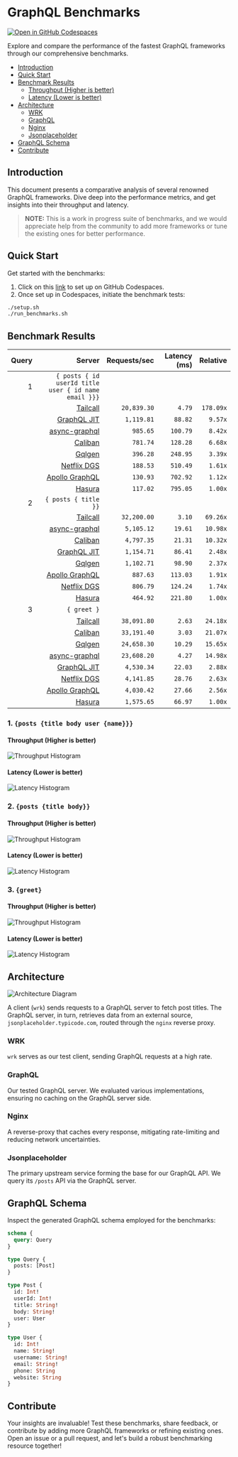 # GraphQL Benchmarks <!-- omit from toc -->

[![Open in GitHub Codespaces](https://github.com/codespaces/badge.svg)](https://codespaces.new/tailcallhq/graphql-benchmarks)

Explore and compare the performance of the fastest GraphQL frameworks through our comprehensive benchmarks.

- [Introduction](#introduction)
- [Quick Start](#quick-start)
- [Benchmark Results](#benchmark-results)
  - [Throughput (Higher is better)](#throughput-higher-is-better)
  - [Latency (Lower is better)](#latency-lower-is-better)
- [Architecture](#architecture)
  - [WRK](#wrk)
  - [GraphQL](#graphql)
  - [Nginx](#nginx)
  - [Jsonplaceholder](#jsonplaceholder)
- [GraphQL Schema](#graphql-schema)
- [Contribute](#contribute)

[Tailcall]: https://github.com/tailcallhq/tailcall
[Gqlgen]: https://github.com/99designs/gqlgen
[Apollo GraphQL]: https://github.com/apollographql/apollo-server
[Netflix DGS]: https://github.com/netflix/dgs-framework
[Caliban]: https://github.com/ghostdogpr/caliban
[async-graphql]: https://github.com/async-graphql/async-graphql
[Hasura]: https://github.com/hasura/graphql-engine
[GraphQL JIT]: https://github.com/zalando-incubator/graphql-jit

## Introduction

This document presents a comparative analysis of several renowned GraphQL frameworks. Dive deep into the performance metrics, and get insights into their throughput and latency.

> **NOTE:** This is a work in progress suite of benchmarks, and we would appreciate help from the community to add more frameworks or tune the existing ones for better performance.

## Quick Start

Get started with the benchmarks:

1. Click on this [link](https://codespaces.new/tailcallhq/graphql-benchmarks) to set up on GitHub Codespaces.
2. Once set up in Codespaces, initiate the benchmark tests:

```bash
./setup.sh
./run_benchmarks.sh
```

## Benchmark Results

<!-- PERFORMANCE_RESULTS_START -->

| Query | Server | Requests/sec | Latency (ms) | Relative |
|-------:|--------:|--------------:|--------------:|---------:|
| 1 | `{ posts { id userId title user { id name email }}}` |
|| [Tailcall] | `20,839.30` | `4.79` | `178.09x` |
|| [GraphQL JIT] | `1,119.81` | `88.82` | `9.57x` |
|| [async-graphql] | `985.65` | `100.79` | `8.42x` |
|| [Caliban] | `781.74` | `128.28` | `6.68x` |
|| [Gqlgen] | `396.28` | `248.95` | `3.39x` |
|| [Netflix DGS] | `188.53` | `510.49` | `1.61x` |
|| [Apollo GraphQL] | `130.93` | `702.92` | `1.12x` |
|| [Hasura] | `117.02` | `795.05` | `1.00x` |
| 2 | `{ posts { title }}` |
|| [Tailcall] | `32,200.00` | `3.10` | `69.26x` |
|| [async-graphql] | `5,105.12` | `19.61` | `10.98x` |
|| [Caliban] | `4,797.35` | `21.31` | `10.32x` |
|| [GraphQL JIT] | `1,154.71` | `86.41` | `2.48x` |
|| [Gqlgen] | `1,102.71` | `98.90` | `2.37x` |
|| [Apollo GraphQL] | `887.63` | `113.03` | `1.91x` |
|| [Netflix DGS] | `806.79` | `124.24` | `1.74x` |
|| [Hasura] | `464.92` | `221.80` | `1.00x` |
| 3 | `{ greet }` |
|| [Tailcall] | `38,091.80` | `2.63` | `24.18x` |
|| [Caliban] | `33,191.40` | `3.03` | `21.07x` |
|| [Gqlgen] | `24,658.30` | `10.29` | `15.65x` |
|| [async-graphql] | `23,608.20` | `4.27` | `14.98x` |
|| [GraphQL JIT] | `4,530.34` | `22.03` | `2.88x` |
|| [Netflix DGS] | `4,141.85` | `28.76` | `2.63x` |
|| [Apollo GraphQL] | `4,030.42` | `27.66` | `2.56x` |
|| [Hasura] | `1,575.65` | `66.97` | `1.00x` |

<!-- PERFORMANCE_RESULTS_END -->



### 1. `{posts {title body user {name}}}`
#### Throughput (Higher is better)

![Throughput Histogram](assets/req_sec_histogram1.png)

#### Latency (Lower is better)

![Latency Histogram](assets/latency_histogram1.png)

### 2. `{posts {title body}}`
#### Throughput (Higher is better)

![Throughput Histogram](assets/req_sec_histogram2.png)

#### Latency (Lower is better)

![Latency Histogram](assets/latency_histogram2.png)

### 3. `{greet}`
#### Throughput (Higher is better)

![Throughput Histogram](assets/req_sec_histogram3.png)

#### Latency (Lower is better)

![Latency Histogram](assets/latency_histogram3.png)

## Architecture

![Architecture Diagram](assets/architecture.png)

A client (`wrk`) sends requests to a GraphQL server to fetch post titles. The GraphQL server, in turn, retrieves data from an external source, `jsonplaceholder.typicode.com`, routed through the `nginx` reverse proxy.

### WRK

`wrk` serves as our test client, sending GraphQL requests at a high rate.

### GraphQL

Our tested GraphQL server. We evaluated various implementations, ensuring no caching on the GraphQL server side.

### Nginx

A reverse-proxy that caches every response, mitigating rate-limiting and reducing network uncertainties.

### Jsonplaceholder

The primary upstream service forming the base for our GraphQL API. We query its `/posts` API via the GraphQL server.

## GraphQL Schema

Inspect the generated GraphQL schema employed for the benchmarks:

```graphql
schema {
  query: Query
}

type Query {
  posts: [Post]
}

type Post {
  id: Int!
  userId: Int!
  title: String!
  body: String!
  user: User
}

type User {
  id: Int!
  name: String!
  username: String!
  email: String!
  phone: String
  website: String
}
```

## Contribute

Your insights are invaluable! Test these benchmarks, share feedback, or contribute by adding more GraphQL frameworks or refining existing ones. Open an issue or a pull request, and let's build a robust benchmarking resource together!
